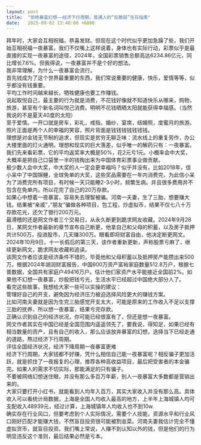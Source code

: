 ```yaml
---
layout: post
title:  "拒绝暴富幻想——经济下行周期，普通人的“反脆弱”生存指南"
date:   2025-09-02 13:48:00 +0800
---
```

拜年时，大家会互相祝福，恭喜发财。但现在这个时代似乎更加急躁了些，我们开始互相祝福一夜暴富。我们不仅嘴上这样说着，身体也有实际行动，彩票似乎是最直接的实现一夜暴富的途径，2024年，全国彩票销售总额高达6234.86亿元，同比增长7.6%。但我得说，一夜暴富并不是个好的想法。\
我非常理解，为什么一夜暴富会流行。\
首先钱成为了这个世界最重要的东西，我们常说重要的健康，快乐，爱情等等，似乎都没有钱重要。\
平均工作时间越来越长，牺牲健康也要工作赚钱。\
说起取悦自己，最主要的行为就是消费，不花钱好像就不知道快乐从哪来，购物，旅游，甚至有个新名词叫悦己消费。明明不花钱晒晒太阳就能获得幸福感。（当然我说的不是夏天40度的太阳）\
至于爱情。一开口就是房车，彩礼，戒指，婚纱，宴席，结婚照，度蜜月的旅游。照片正面是两个人的幸福的笑容，照片背面是钱钱钱钱钱钱钱。\
理想是对金钱无节制的追求，但现实是贫穷无聊乏味：流水线上的重复劳作，办公大楼里面的灯火通明。理想和现实的巨大落差，似乎唯一的解药只有：一夜暴富。\
我们先来看彩票，它的平均返奖率大概是50%，花2元亏1元。小概率会中大奖，大概率是把自己口袋里一半的钱掏出来为中国体育彩票事业做贡献。\
极少数人会中大奖，中大奖的人一定会更幸福吗？似乎并没有，比如2018年，信小呆中了中国锦鲤，全球免单的大奖，这些奖品需要在一年内消费完，为此信小呆为了消费完所有项目，有时候一天只能睡2-3小时，频繁生病。并且很多费用并不包含在免单内，所以花完了自己的20万存款。\
如果心中想着一夜暴富，容易失去理智被骗。河南一夫妻，生了三胎，想要赚大钱。结果被“亲戚”，”朋友“骗做各种项目，包工程，炒虚拟币，结果不仅七八十万存款花光，还欠了银行200万元。\
最滑稽的还是网文作者三个交易日，从永久断更到跪求网友收藏。2024年9月28日，某网文作者最新的章节宣布自己断更，他拿自己和父母的积蓄，以及房子抵押共计500万，投进股市，几天赚300万。眼看即将财富自由，他决定断更网文。2024年10月9日，十一长假后的第三天，该作者重新更新，声称股票亏麻了，继续更新网文，跪求网友收藏和追读。\
该网文作者应该是经济条件不错的，毕竟他和父母积蓄以及抵押房产能攒出来500万。根据2024年胡润财富报告，中国600万资产富裕家庭数量512.8万户，根据七普数据，全国共有家庭户49416万户。估计他们家资产水平能接近全国前2%。如果他不幻想一夜暴富，炒股把钱亏光，生活水平已经超过中国绝大部分人了。\
看完这些故事，我想给大家一些可以实操的建议：\
管理好自己的开支，避免因为经济压力被迫选择风险更大的赚钱方案。\
比如河南夫妻就是因为生完三胎感觉开支太大，可能是原来的工作收入不足以支撑三胎的抚养，所以想一夜暴富，结果亏完存款。\
正确认识到自己的经济状况，你可能已经很富有了，但还是想一夜暴富。\
网文作者其实在中国已经是全国范围内遥遥领先了，要我说，得知足，如果已经有相当数量的资产，且有自己的收入，那么应该放弃暴富的幻想，选择当下已经走通的道路，熬过经济下行周期。\
评估全国经济状况，经济下降周期一夜暴富更难\
经济下行周期，大家钱都不好赚，凭什么相信自己能一夜暴富呢？相反骗子更加活跃，就是抓住了一夜报复的心理，推荐各种高收益项目，最后把受害者的本金骗完。如果人的需求不切实际，那能满足的只有骗子。\
不要被网络幻想迷住眼，并没有那么多百万年薪，别人一夜暴富大多数都是营销出来的。\
大家只要打开小红书，就能看到人均年入百万，其实大家收入并没有那么高。具体收入可以看统计局数据，上海是全国人均收入最高的地方，上半年上海城镇人均可支配收入48939元，经过计算，上海城镇年人均收入也不到10w.\
确实存在行业风口，但要考虑到个人实际情况，需要个人技能，资源水平和行业风口刚好匹配才能赚大钱，不然盲目投资很可能被割韭菜。河南夫妻我估计完全不懂虚拟货币，就盲目投资。我们嘴上常说，人赚不到认知以外的钱，但是他们的行为明显违反这个准则，最后结果必然是亏本。
